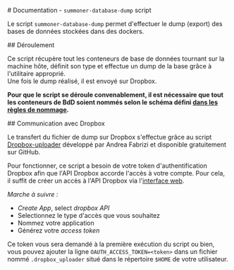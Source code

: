 # Documentation - `summoner-database-dump` script

Le script `summoner-database-dump` permet d'effectuer le dump (export) des bases de données stockées dans des dockers.

## Déroulement

Ce script récupère tout les conteneurs de base de données tournant sur la machine hôte, définit son type et effectue un dump de la base grâce à l'utilitaire approprié.  
Une fois le dump réalisé, il est envoyé sur Dropbox.

**Pour que le script se déroule convenablement, il est nécessaire que tout les conteneurs de BdD soient nommés selon le schéma défini [dans les règles de nommage](https://gitlab.com/puzle-project/Summoner/blob/master/README.md#regle-nommage).**

## Communication avec Dropbox

Le transfert du fichier de dump sur Dropbox s'effectue grâce au script [Dropbox-uploader](https://github.com/andreafabrizi/Dropbox-Uploader) développé par Andrea Fabrizi et disponible gratuitement sur GitHub.

Pour fonctionner, ce script a besoin de votre token d'authentification Dropbox afin que l'API Dropbox accorde l'accès à votre compte. Pour cela, il suffit de créer un accès à l'API Dropbox via l'[interface web](https://www.dropbox.com/developers/apps).

_Marche à suivre :_
* _Create App_, select _dropbox API_
* Selectionnez le type d'accès que vous souhaitez
* Nommez votre application
* Générez votre _access token_

Ce token vous sera demandé à la première exécution du script ou bien, vous pouvez ajouter la ligne `OAUTH_ACCESS_TOKEN=<token>` dans un fichier nommé `.dropbox_uploader` situé dans le répertoire `$HOME` de votre utilisateur.
